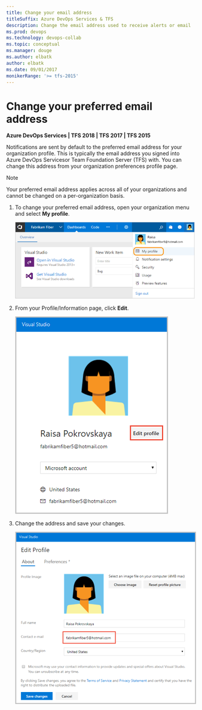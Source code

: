 ```yaml
---
title: Change your email address 
titleSuffix: Azure DevOps Services & TFS
description: Change the email address used to receive alerts or email  notifications managed in Azure DevOps Servicesor Team Foundation Server (TFS)
ms.prod: devops
ms.technology: devops-collab
ms.topic: conceptual
ms.manager: douge
ms.author: elbatk
author: elbatk
ms.date: 09/01/2017
monikerRange: '>= tfs-2015'
---
```




# Change your preferred email address 

**Azure DevOps Services | TFS 2018 | TFS 2017 | TFS 2015**

Notifications are sent by default to the preferred email address for your organization profile. This is typically the email address you signed into Azure DevOps Servicesor Team Foundation Server (TFS) with. You can change this address from your organization preferences profile page. 

> [!NOTE]   
> Your preferred email address applies across all of your organizations and cannot be changed on a per-organization basis. 

1. To change your preferred email address, open your organization menu and select **My profile**. 

	![Azure DevOps Services , My Profile link on Organization menu](_img/open-profile-team-services.png)   

2. From your Profile/Information page, click **Edit**. 

	<img src="_img/change-email-address-open-profile.png" alt="Azure DevOps Services , Profile page" style="border: 2px solid #C3C3C3;" />  

2. Change the address and save your changes.    

	<img src="_img/change-email-address-edit-profile.png" alt="Azure DevOps Services , Profile page" style="border: 2px solid #C3C3C3;" /> 